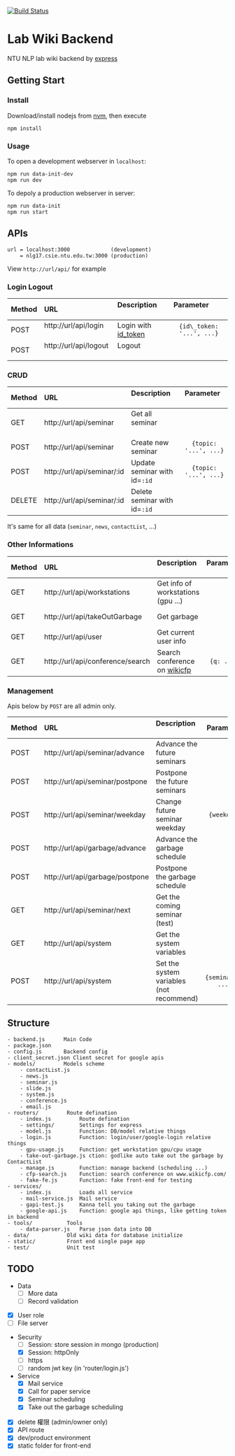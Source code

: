 [![Build Status](https://travis-ci.org/duckingod/lab-wiki-backend.svg?branch=master)](https://travis-ci.org/duckingod/lab-wiki-backend)
# Lab Wiki Backend
NTU NLP lab wiki backend by [express](http://expressjs.com)


## Getting Start
### Install
Download/install nodejs from [nvm](https://nodejs.org/en/download/package-manager/#nvm), then execute
```
npm install
```

### Usage

To open a development webserver in `localhost`:

    npm run data-init-dev
    npm run dev

To depoly a production webserver in server:

    npm run data-init
    npm run start

## APIs

```
url = localhost:3000             (development)
    = nlg17.csie.ntu.edu.tw:3000 (production)
```

View `http://url/api/` for example

### Login Logout
| Method | URL                        | Description                  | Parameter                |
|:-------|:---------------------------|:-----------------------------|:------------------------:|
| POST   | http://url/api/login       | Login with [id_token](https://developers.google.com/identity/sign-in/web/backend-auth#send-the-id-token-to-your-server)        | `{id\_token: '...', ...}` |
| POST   | http://url/api/logout      | Logout                       |                          |

### CRUD
| Method | URL                        | Description                  | Parameter           |
|:-------|:---------------------------|:-----------------------------|:-------------------:|
| GET    | http://url/api/seminar     | Get all seminar              |                     |
| POST   | http://url/api/seminar     | Create new seminar           |`{topic: '...', ...}`|
| POST   | http://url/api/seminar/:id | Update seminar with id=`:id` |`{topic: '...', ...}`|
| DELETE | http://url/api/seminar/:id | Delete seminar with id=`:id` |                     |

It's same for all data (`seminar`, `news`, `contactList`, ...)

### Other Informations
| Method | URL                              | Description                        | Parameter                |
|:-------|:---------------------------------|:-----------------------------------|:------------------------:|
| GET    | http://url/api/workstations      | Get info of workstations (gpu ...) |                          |
| GET    | http://url/api/takeOutGarbage    | Get garbage                        |                          | 
| GET    | http://url/api/user              | Get current user info              |                          |
| GET    | http://url/api/conference/search | Search conference on [wikicfp](www.wikicfp.com/) | `{q: ...}` |

### Management

Apis below by `POST` are all admin only.

| Method | URL                              | Description                   | Parameter           |
|:-------|:---------------------------------|:------------------------------|:-------------------:|
| POST   | http://url/api/seminar/advance   | Advance the future seminars   |                     |
| POST   | http://url/api/seminar/postpone  | Postpone the future seminars  |                     |
| POST   | http://url/api/seminar/weekday   | Change future seminar weekday | `{weekday: 0~6}`    |
| POST   | http://url/api/garbage/advance   | Advance the garbage schedule  |                     |
| POST   | http://url/api/garbage/postpone  | Postpone the garbage schedule |                     |
| GET    | http://url/api/seminar/next      | Get the coming seminar (test) |                     |
| GET    | http://url/api/system            | Get the system variables      |                     |
| POST   | http://url/api/system            | Set the system variables (not recommend) | `{seminarWeekday: ..., ...}` |

## Structure
```
- backend.js      Main Code
- package.json
- config.js       Backend config
- client_secret.json Client secret for google apis
- models/         Models scheme
    - contactList.js
    - news.js
    - seminar.js
    - slide.js
    - system.js
    - conference.js
    - email.js
- routers/         Route defination
    - index.js         Route defination
    - settings/        Settings for express
    - model.js         Function: DB/model relative things
    - login.js         Function: login/user/google-login relative things
    - gpu-usage.js     Function: get workstation gpu/cpu usage
    - take-out-garbage.js ction: godlike auto take out the garbage by ContactList
    - manage.js        Function: manage backend (scheduling ...)
    - cfp-search.js    Function: search conference on www.wikicfp.com/ 
    - fake-fe.js       Function: fake front-end for testing
- services/
    - index.js         Loads all service
    - mail-service.js  Mail service
    - gapi-test.js     Kanna tell you taking out the garbage
    - google-api.js    Function: google api things, like getting token in backend
- tools/           Tools
    - data-parser.js   Parse json data into DB
- data/            Old wiki data for database initialize
- static/          Front end single page app
- test/            Unit test

```

## TODO
- Data
  - [ ] More data
  - [ ] Record validation
- [x] User role
- [ ] File server
- Security
  - [ ] Session: store session in mongo (production)
  - [x] Session: httpOnly
  - [ ] https
  - [ ] random jwt key (in 'router/login.js')
- Service
  - [x] Mail service
  - [x] Call for paper service
  - [x] Seminar scheduling
  - [x] Take out the garbage scheduling
- [x] delete 權限 (admin/owner only)
- [x] API route
- [x] dev/product environment
- [x] static folder for front-end
